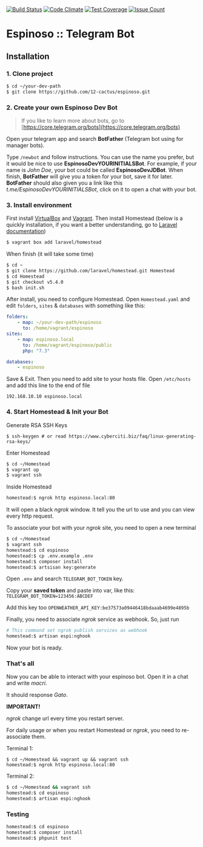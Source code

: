 [![Build Status](https://travis-ci.org/12-cactus/espinoso.svg?branch=master)](https://travis-ci.org/12-cactus/espinoso)
[![Code Climate](https://codeclimate.com/github/12-cactus/espinoso/badges/gpa.svg)](https://codeclimate.com/github/12-cactus/espinoso)
[![Test Coverage](https://codeclimate.com/github/12-cactus/espinoso/badges/coverage.svg)](https://codeclimate.com/github/12-cactus/espinoso/coverage)
[![Issue Count](https://codeclimate.com/github/12-cactus/espinoso/badges/issue_count.svg)](https://codeclimate.com/github/12-cactus/espinoso)

# Espinoso :: Telegram Bot

## Installation

### 1. Clone project

```bash
$ cd ~/your-dev-path
$ git clone https://github.com/12-cactus/espinoso.git
```

### 2. Create your own Espinoso Dev Bot

> If you like to learn more about bots, go to [https://core.telegram.org/bots](https://core.telegram.org/bots)

Open your telegram app and search **BotFather** (Telegram bot using for manager bots).

Type `/newbot` and follow instructions. You can use the name you prefer, but
it would be nice to use **EspinosoDevYOURINITIALSBot**.
For example, if your name is _John Doe_, your bot could be called **EspinosoDevJDBot**.
When finish, **BotFather** will give you a token for your bot, save it for later.
**BotFather** should also given you a link like this _t.me/EspinosoDevYOURINITIALSBot_, click on it
to open a chat with your bot.

### 3. Install environment

First install [VirtualBox](https://www.virtualbox.org/wiki/Downloads)
and [Vagrant](https://www.vagrantup.com/downloads.html).
Then install Homestead (below is a quickly installation, if you want
a better understanding, go to [Laravel documentation](https://laravel.com/docs/5.4/homestead#installation-and-setup))

```bash
$ vagrant box add laravel/homestead
```

When finish (it will take some time)

```bash
$ cd ~
$ git clone https://github.com/laravel/homestead.git Homestead
$ cd Homestead
$ git checkout v5.4.0
$ bash init.sh
```

After install, you need to configure Homestead. Open `Homestead.yaml`
and edit `folders`, `sites` & `databases` with something like this:

```yaml
folders:
    - map: ~/your-dev-path/espinoso
      to: /home/vagrant/espinoso
sites:
    - map: espinoso.local
      to: /home/vagrant/espinoso/public
      php: "7.3"

databases:
    - espinoso
```

Save & Exit. Then you need to add site to your hosts file.
Open `/etc/hosts` and add this line to the end of file

```
192.168.10.10 espinoso.local
```

### 4. Start Homestead & Init your Bot

Generate RSA SSH Keys

```
$ ssh-keygen # or read https://www.cyberciti.biz/faq/linux-generating-rsa-keys/
```

Enter Homestead

```bash
$ cd ~/Homestead
$ vagrant up
$ vagrant ssh
```

Inside Homestead

```bash
homestead:$ ngrok http espinoso.local:80
```

It will open a black _ngrok_ window. It tell you the url to use and you can view every http request.

To associate your bot with your _ngrok_ site, you need to open a new terminal

```bash
$ cd ~/Homestead
$ vagrant ssh
homestead:$ cd espinoso
homestead:$ cp .env.example .env
homestead:$ composer install
homestead:$ artsisan key:generate
```

Open `.env` and search `TELEGRAM_BOT_TOKEN` key.

Copy your **saved token** and paste into var, like this: `TELEGRAM_BOT_TOKEN=123456:ABCDEF`

Add this key too `OPENWEATHER_API_KEY:be37573a09446418bdaaab4699e4895b`

Finally, you need to associate _ngrok_ service as webhook. So, just run

```bash
# This command set ngrok publish services as webhook
homestead:$ artisan espi:nghook
```

Now your bot is ready.

### That's all

Now you can be able to interact with your espinoso bot. Open it in a chat and write _macri_.

It should response _Gato_.

**IMPORTANT!**

_ngrok_ change url every time you restart server.

For daily usage or when you restart Homestead or _ngrok_, you need to re-associate them.

Terminal 1:

```
$ cd ~/Homestead && vagrant up && vagrant ssh
homestead:$ ngrok http espinoso.local:80
```

Terminal 2:

```bash
$ cd ~/Homestead && vagrant ssh
homestead:$ cd espinoso
homestead:$ artisan espi:nghook
```

### Testing

```bash
homestead:$ cd espinoso
homestead:$ composer install
homestead:$ phpunit test
```
